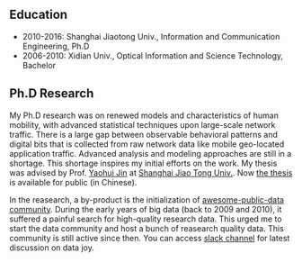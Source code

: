 

## Education

* 2010-2016: Shanghai Jiaotong Univ., Information and Communication
  Engineering, Ph.D
* 2006-2010: Xidian Univ., Optical Information and Science Technology, Bachelor

## Ph.D Research

My Ph.D research was on renewed models and characteristics of human mobility, with advanced statistical techniques upon large-scale network traffic. There is a large gap between observable behavioral patterns and digital bits that is collected from raw network data like mobile geo-located application traffic. Advanced analysis and modeling approaches are still in a shortage. This shortage inspires my initial efforts on the work. My thesis was advised by Prof. [Yaohui Jin](http://front.sjtu.edu.cn/~jinyh/) at [Shanghai Jiao Tong Univ.](http://en.sjtu.edu.cn/). Now [the thesis](https://github.com/caesar0301/phd-dissertation) is available for public (in Chinese).

In the reasearch, a by-product is the initialization of [awesome-public-data community](https://github.com/awesomedata). During the early years of big data (back to 2009 and 2010), it suffered a painful search for high-quality research data. This urged me to start the data community and host a bunch of reasearch quality data. This community is still active since then. You can access [slack channel](https://awesomedataworld.slack.com/) for latest discussion on data joy.